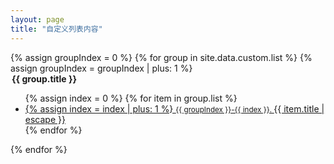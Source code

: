 ```yaml
---
layout: page
title: "自定义列表内容"
---
```


<!-- 这里获取的是_data文件夹里的custom.json文件，需要在custom.json配置相关参数 -->

<div>
    {% assign groupIndex = 0 %}
    {% for group in site.data.custom.list  %}
        {% assign groupIndex = groupIndex | plus: 1 %}
        <div class="post-content">
            <legend>
                <b>{{ group.title }}</b>
            </legend>
            <ul class="list">
                {% assign index = 0 %}
                {% for item in group.list %}
                <li>
                    <a class="post-link"
                        href="{{ site.baseurl }}{{ site.data.custom.basePath }}{{ item.path }}"
                        >
                        {% assign index = index | plus: 1 %}
                        <small>{{ groupIndex }}-{{ index }}. </small>
                        {{ item.title | escape }}
                    </a>
                </li>
                {% endfor %}
            </ul>
        </div>
    {% endfor %}

</div>


